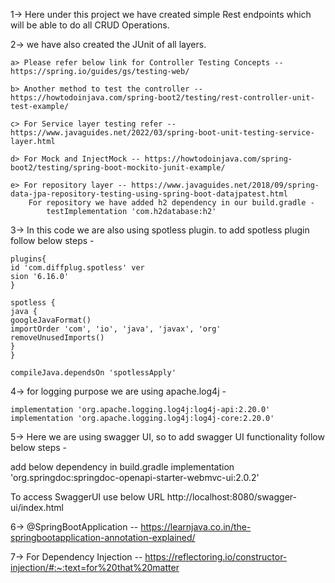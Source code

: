 1-> Here under this project we have created simple Rest endpoints which will
be able to do all CRUD Operations.

2-> we have also created the JUnit of all layers.

    a> Please refer below link for Controller Testing Concepts -- https://spring.io/guides/gs/testing-web/    
    
    b> Another method to test the controller -- https://howtodoinjava.com/spring-boot2/testing/rest-controller-unit-test-example/
    
    c> For Service layer testing refer -- https://www.javaguides.net/2022/03/spring-boot-unit-testing-service-layer.html
    
    d> For Mock and InjectMock -- https://howtodoinjava.com/spring-boot2/testing/spring-boot-mockito-junit-example/
    
    e> For repository layer -- https://www.javaguides.net/2018/09/spring-data-jpa-repository-testing-using-spring-boot-datajpatest.html
        For repository we have added h2 dependency in our build.gradle -
            testImplementation 'com.h2database:h2'

3-> In this code we are also using spotless plugin. to add spotless plugin follow below steps -
```
plugins{
id 'com.diffplug.spotless' ver
sion '6.16.0'
}

spotless {
java {
googleJavaFormat()
importOrder 'com', 'io', 'java', 'javax', 'org'
removeUnusedImports()
}
}

compileJava.dependsOn 'spotlessApply'
```

4-> for logging purpose we are using apache.log4j -
```
implementation 'org.apache.logging.log4j:log4j-api:2.20.0'
implementation 'org.apache.logging.log4j:log4j-core:2.20.0'
```

5-> Here we are using swagger UI, so to add swagger UI functionality follow below steps -

add below dependency in build.gradle
implementation 'org.springdoc:springdoc-openapi-starter-webmvc-ui:2.0.2'

To access SwaggerUI use below URL
http://localhost:8080/swagger-ui/index.html

6-> @SpringBootApplication -- https://learnjava.co.in/the-springbootapplication-annotation-explained/

7-> For Dependency Injection -- https://reflectoring.io/constructor-injection/#:~:text=for%20that%20matter
